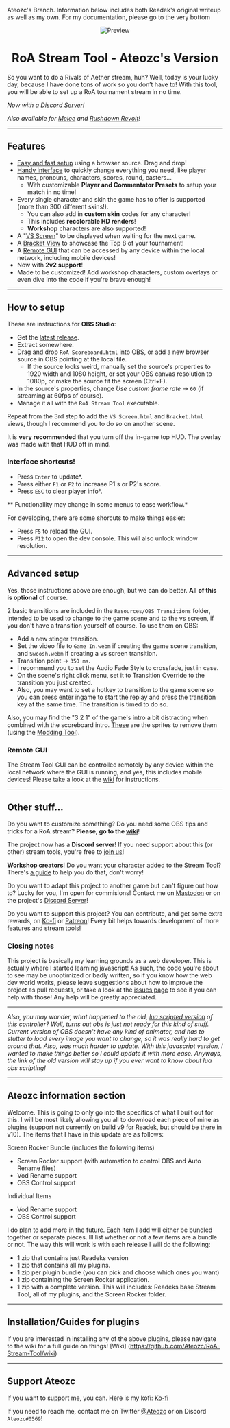 
Ateozc's Branch. Information below includes both Readek's original writeup as well as my own. For my documentation, please go to the very bottom
<p align="center">

  <img src="https://github.com/Readek/RoA-Stream-Tool/blob/master/preview.png" alt="Preview">
  
</p>

<h1 align="center">RoA Stream Tool - Ateozc's Version</h1>

So you want to do a Rivals of Aether stream, huh? Well, today is your lucky day, because I have done tons of work so you don’t have to! With this tool, you will be able to set up a RoA tournament stream in no time.

*Now with a [Discord Server](https://discord.gg/EX22CTBNrM)!*

*Also available for [Melee](https://github.com/Readek/Melee-Stream-Tool) and [Rushdown Revolt](https://github.com/Readek/Rushdown-Revolt-Stream-Tool)!*

---

## Features
- [Easy and fast setup](https://file.garden/ZW90VTBJky9JVpp_/RoAST/Setup) using a browser source. Drag and drop!
- [Handy interface](https://file.garden/ZW90VTBJky9JVpp_/RoAST/GUIDemo) to quickly change everything you need, like player names, pronouns, characters, scores, round, casters...
  - With customizable **Player and Commentator Presets** to setup your match in no time!
- Every single character and skin the game has to offer is supported (more than 300 different skins!).
  - You can also add in **custom skin** codes for any character!
  - This includes **recolorable HD renders**!
  - **Workshop** characters are also supported!
- A "[VS Screen](https://file.garden/ZW90VTBJky9JVpp_/RoAST/VSDemo)" to be displayed when waiting for the next game.
- A [Bracket View](https://file.garden/ZW90VTBJky9JVpp_/RoAST/BracketPreview) to showcase the Top 8 of your tournament!
- A [Remote GUI](https://raw.githubusercontent.com/Readek/RoA-Stream-Tool/master/Git%20wiki%20images/8%20-%20Remote%20GUI/Mobile%20View.png) that can be accessed by any device within the local network, including mobile devices!
- Now with **2v2 support**!
- Made to be customized! Add workshop characters, custom overlays or even dive into the code if you're brave enough!

---

## How to setup
These are instructions for **OBS Studio**:
- Get the [latest release](https://github.com/Readek/RoA-Stream-Control/releases).
- Extract somewhere.
- Drag and drop `RoA Scoreboard.html` into OBS, or add a new browser source in OBS pointing at the local file.
  - If the source looks weird, manually set the source's properties to 1920 width and 1080 height, or set your OBS canvas resolution to 1080p, or make the source fit the screen (Ctrl+F).
- In the source's properties, change *Use custom frame rate* -> `60` (if streaming at 60fps of course).
- Manage it all with the `RoA Stream Tool` executable.

Repeat from the 3rd step to add the `VS Screen.html` and `Bracket.html` views, though I recommend you to do so on another scene.

It is **very recommended** that you turn off the in-game top HUD. The overlay was made with that HUD off in mind.

### Interface shortcuts!
- Press `Enter` to update*.
- Press either `F1` or `F2` to increase P1's or P2's score.
- Press `ESC` to clear player info*.

** Functionallity may change in some menus to ease workflow.*

For developing, there are some shorcuts to make things easier:
- Press `F5` to reload the GUI.
- Press `F12` to open the dev console. This will also unlock window resolution.

---

## Advanced setup
Yes, those instructions above are enough, but we can do better. **All of this is optional** of course.
 
2 basic transitions are included in the `Resources/OBS Transitions` folder, intended to be used to change to the game scene and to the vs screen, if you don't have a transition yourself of course. To use them on OBS:
- Add a new stinger transition.
- Set the video file to `Game In.webm` if creating the game scene transition, and `Swoosh.webm` if creating a vs screen transition.
- Transition point -> `350 ms`.
- I recommend you to set the Audio Fade Style to crossfade, just in case.
- On the scene's right click menu, set it to Transition Override to the transition you just created.
- Also, you may want to set a hotkey to transition to the game scene so you can press enter ingame to start the replay and press the transition key at the same time. The transition is timed to do so.

Also, you may find the "3 2 1" of the game's intro a bit distracting when combined with the scoreboard intro. [These](https://drive.google.com/open?id=1NEDii3B50eHT_goADzn6t3_O8Uvok0Gs) are the sprites to remove them (using the [Modding Tool](https://github.com/jam1garner/gm_data_win/releases/latest)).

### Remote GUI

The Stream Tool GUI can be controlled remotely by any device within the local network where the GUI is running, and yes, this includes mobile devices! Please take a look at the [wiki](https://github.com/Readek/RoA-Stream-Tool/wiki/8.-Remote-GUI) for instructions.

---

## Other stuff...
Do you want to customize something? Do you need some OBS tips and tricks for a RoA stream? **Please, go to the [wiki](https://github.com/Readek/RoA-Stream-Control/wiki)**!

The project now has a **Discord server**! If you need support about this (or other) stream tools, you're free to [join us](https://discord.gg/EX22CTBNrM)!

**Workshop creators**! Do you want your character added to the Stream Tool? There's [a guide](https://github.com/Readek/RoA-Stream-Tool/wiki/6.-Workshop-characters) to help you do that, don't worry!

Do you want to adapt this project to another game but can't figure out how to? Lucky for you, I'm open for commisions! Contact me on [Mastodon](https://mstdn.social/@Readek) or on the project's [Discord Server](https://discord.gg/EX22CTBNrM)!

Do you want to support this project? You can contribute, and get some extra rewards, on [Ko-fi](https://ko-fi.com/readek) or [Patreon](https://www.patreon.com/Readek)! Every bit helps towards development of more features and stream tools!

### Closing notes
This project is basically my learning grounds as a web developer. This is actually where I started learning javascript! As such, the code you're about to see may be unoptimized or badly written, so if you know how the web dev world works, please leave suggestions about how to improve the project as pull requests, or take a look at the [issues page](https://github.com/Readek/RoA-Stream-Tool/issues) to see if you can help with those! Any help will be greatly appreciated.

---

*Also, you may wonder, what happened to the old, [lua scripted version](https://drive.google.com/open?id=15o52oz89siOJ5f_toD7zZDjp22dn2t73) of this controller? Well, turns out obs is just not ready for this kind of stuff. Current version of OBS doesn't have any kind of animator, and has to stutter to load every image you want to change, so it was really hard to get around that. Also, was much harder to update. With this javascript version, I wanted to make things better so I could update it with more ease. Anyways, the link of the old version will stay up if you ever want to know about lua obs scripting!*

---
## Ateozc information section

Welcome. This is going to only go into the specifics of what I built out for this. I will be most likely allowing you all to download each piece of mine as plugins (support not currently on build v9 for Readek, but should be there in v10).
The items that I have in this update are as follows:

Screen Rocker Bundle (includes the following items)
- Screen Rocker support (with automation to control OBS and Auto Rename files)
- Vod Rename support
- OBS Control support

Individual Items
- Vod Rename support
- OBS Control support

I do plan to add more in the future. Each item I add will either be bundled together or separate pieces. Ill list whether or not a few items are a bundle or not. The way this will work is with each release I will do the following:
- 1 zip that contains just Readeks version
- 1 zip that contains all my plugins.
- 1 zip per plugin bundle (you can pick and choose which ones you want)
- 1 zip containing the Screen Rocker application.
- 1 zip with a complete version. This will includes: Readeks base Stream Tool, all of my plugins, and the Screen Rocker folder.

---
## Installation/Guides for plugins
If you are interested in installing any of the above plugins, please navigate to the wiki for a full guide on things!
[Wiki] (https://github.com/Ateozc/RoA-Stream-Tool/wiki)

---
## Support Ateozc
If you want to support me, you can. Here is my kofi: [Ko-fi](https://ko-fi.com/ateozc)

If you need to reach me, contact me on Twitter [@Ateozc](https://twitter.com/Ateozc) or on Discord `Ateozc#0569`!

